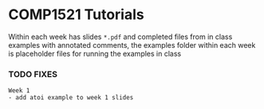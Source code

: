 # COMP1521 Tutorials
Within each week has slides `*.pdf` and completed files from in class examples with annotated comments,
the examples folder within each week is placeholder files for running the examples in class


### TODO FIXES
    Week 1
    - add atoi example to week 1 slides
